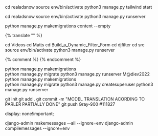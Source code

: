 cd realadsnow
source env/bin/activate
python3 manage.py tailwind start

cd realadsnow
source env/bin/activate
python3 manage.py runserver 

python manage.py makemigrations content --empty


{% translate "" %}

cd Videos
cd Matts
cd Build_a_Dynamic_Filter_Form
cd djfilter
cd src
source env/bin/activate
python3 manage.py runserver 

{% comment %} {% endcomment %}  

python manage.py makemigrations    
python manage.py migrate 
python3 manage.py runserver 
M@diev2022
python manage.py makemigrations    
python manage.py migrate 
python3 manage.py createsuperuser
python3 manage.py runserver  


git init
git add .
git commit -m "MODEL TRANSLATION ACORDING TO PARLER PARTIALLY DONE"
git push
Gray-900
#111827

display: none!important;


django-admin makemessages --all --ignore=env
django-admin compilemessages --ignore=env